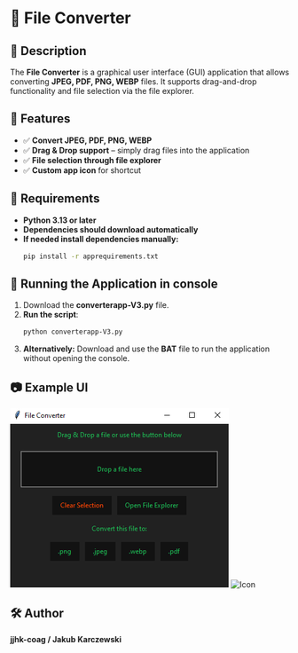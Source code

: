 # 📄 File Converter

## 📌 Description
The **File Converter** is a graphical user interface (GUI) application that allows converting **JPEG, PDF, PNG, WEBP** files. It supports drag-and-drop functionality and file selection via the file explorer.

## 🎨 Features
- ✅ **Convert JPEG, PDF, PNG, WEBP**
- ✅ **Drag & Drop support** – simply drag files into the application
- ✅ **File selection through file explorer**
- ✅ **Custom app icon** for shortcut

## 🔧 Requirements
- **Python 3.13 or later**
- **Dependencies should download automatically**
- **If needed install dependencies manually:**
  ```sh
  pip install -r apprequirements.txt
  ```

## 🚀 Running the Application in console
1. Download the **converterapp-V3.py** file.
2. **Run the script**:
   ```sh
   python converterapp-V3.py
   ```
3. **Alternatively:** Download and use the **BAT** file to run the application without opening the console.

## 📷 Example UI
![Screenshot](Media/screenshot3.png)
![Icon](Media/app_icon.jpg)

## 🛠️ Author
**jjhk-coag / Jakub Karczewski**


